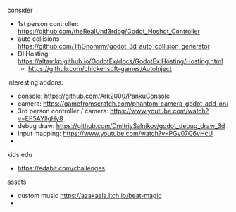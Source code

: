 consider
- 1st person controller: https://github.com/theRealUnd3rdog/Godot_Noshot_Controller
- auto collisions https://github.com/ThGnommy/godot_3d_auto_collision_generator
- DI Hosting: https://altamkp.github.io/GodotEx/docs/GodotEx.Hosting/Hosting.html
  - https://github.com/chickensoft-games/AutoInject

interesting addons:
- console: https://github.com/Ark2000/PankuConsole
- camera: https://gamefromscratch.com/phantom-camera-godot-add-on/
- 3rd person controller / camera: https://www.youtube.com/watch?v=EP5AYllgHy8
- debug draw: https://github.com/DmitriySalnikov/godot_debug_draw_3d
- input mapping: https://www.youtube.com/watch?v=PGy07Q6vHcU
- 

kids edu
- https://edabit.com/challenges




assets
- custom music https://azakaela.itch.io/beat-magic
- 